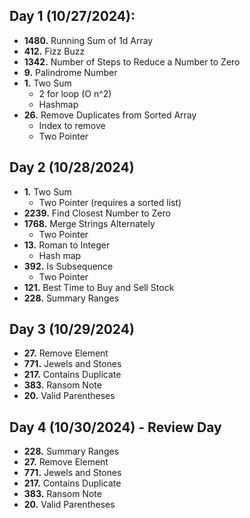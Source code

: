 ## Day 1 (10/27/2024):
- **1480.** Running Sum of 1d Array
- **412.** Fizz Buzz
- **1342.** Number of Steps to Reduce a Number to Zero
- **9.** Palindrome Number
- **1.** Two Sum
  - 2 for loop (O n^2)
  - Hashmap
- **26.** Remove Duplicates from Sorted Array
  - Index to remove
  - Two Pointer

## Day 2 (10/28/2024)
- **1.** Two Sum
    - Two Pointer (requires a sorted list)
- **2239.** Find Closest Number to Zero
- **1768.** Merge Strings Alternately
  - Two Pointer
- **13.** Roman to Integer
  - Hash map
- **392.** Is Subsequence
  - Two Pointer
- **121.** Best Time to Buy and Sell Stock
- **228.** Summary Ranges

## Day 3 (10/29/2024)
- **27.** Remove Element 
- **771.** Jewels and Stones
- **217.** Contains Duplicate
- **383.** Ransom Note
- **20.** Valid Parentheses

## Day 4 (10/30/2024) - Review Day
- **228.** Summary Ranges
- **27.** Remove Element 
- **771.** Jewels and Stones
- **217.** Contains Duplicate
- **383.** Ransom Note
- **20.** Valid Parentheses


  
